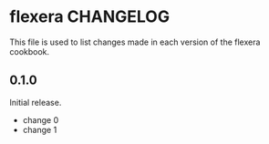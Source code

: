# flexera CHANGELOG

This file is used to list changes made in each version of the flexera cookbook.

## 0.1.0

Initial release.

- change 0
- change 1
